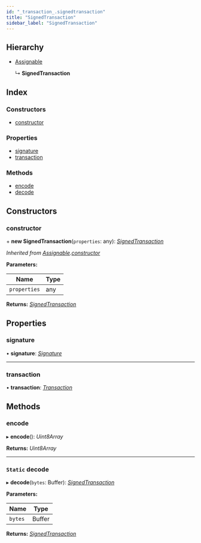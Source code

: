 ```yaml
---
id: "_transaction_.signedtransaction"
title: "SignedTransaction"
sidebar_label: "SignedTransaction"
---
```


## Hierarchy

* [Assignable](_utils_enums_.assignable.md)

  ↳ **SignedTransaction**

## Index

### Constructors

* [constructor](_transaction_.signedtransaction.md#constructor)

### Properties

* [signature](_transaction_.signedtransaction.md#signature)
* [transaction](_transaction_.signedtransaction.md#transaction)

### Methods

* [encode](_transaction_.signedtransaction.md#encode)
* [decode](_transaction_.signedtransaction.md#static-decode)

## Constructors

###  constructor

\+ **new SignedTransaction**(`properties`: any): *[SignedTransaction](_transaction_.signedtransaction.md)*

*Inherited from [Assignable](_utils_enums_.assignable.md).[constructor](_utils_enums_.assignable.md#constructor)*

**Parameters:**

Name | Type |
------ | ------ |
`properties` | any |

**Returns:** *[SignedTransaction](_transaction_.signedtransaction.md)*

## Properties

###  signature

• **signature**: *[Signature](_transaction_.signature.md)*

___

###  transaction

• **transaction**: *[Transaction](_transaction_.transaction.md)*

## Methods

###  encode

▸ **encode**(): *Uint8Array*

**Returns:** *Uint8Array*

___

### `Static` decode

▸ **decode**(`bytes`: Buffer): *[SignedTransaction](_transaction_.signedtransaction.md)*

**Parameters:**

Name | Type |
------ | ------ |
`bytes` | Buffer |

**Returns:** *[SignedTransaction](_transaction_.signedtransaction.md)*

